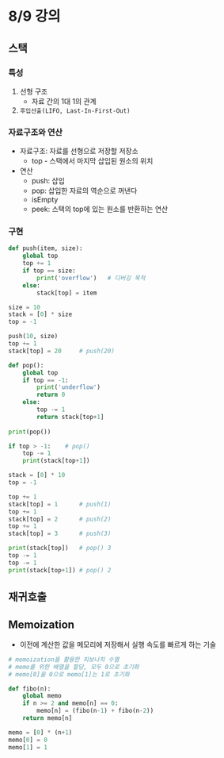 # 8/9 강의

## 스택
### 특성
1. 선형 구조
    - 자료 간의 1대 1의 관계
2. `후입선출(LIFO, Last-In-First-Out)`

### 자료구조와 연산
- 자료구조: 자료를 선형으로 저장할 저장소
    - top - 스택에서 마지막 삽입된 원소의 위치
- 연산
    - push: 삽입
    - pop: 삽입한 자료의 역순으로 꺼낸다
    - isEmpty
    - peek: 스택의 top에 있는 원소를 반환하는 연산

### 구현
```python
def push(item, size):
    global top
    top += 1
    if top == size:
        print('overflow')   # 디버깅 목적
    else:
        stack[top] = item

size = 10
stack = [0] * size
top = -1

push(10, size)
top += 1
stack[top] = 20     # push(20)
```
```python
def pop():
    global top
    if top == -1:
        print('underflow')
        return 0
    else:
        top -= 1
        return stack[top+1]
    
print(pop())

if top > -1:    # pop()
    top -= 1
    print(stack[top+1])
```
```python
stack = [0] * 10
top = -1

top += 1
stack[top] = 1      # push(1)
top += 1
stack[top] = 2      # push(2)
top += 1
stack[top] = 3      # push(3)

print(stack[top])   # pop() 3
top -= 1
top -= 1
print(stack[top+1]) # pop() 2

```

## 재귀호출

## Memoization
- 이전에 계산한 값을 메모리에 저장해서 실행 속도를 빠르게 하는 기술
```python
# memoization을 활용한 피보나치 수열
# memo를 위한 배열을 할당, 모두 0으로 초기화
# memo[0]을 0으로 memo[1]는 1로 초기화

def fibo(n):
    global memo
    if n >= 2 and memo[n] == 0:
        memo[n] = (fibo(n-1) + fibo(n-2))
    return memo[n]

memo = [0] * (n+1)
memo[0] = 0
memo[1] = 1
```